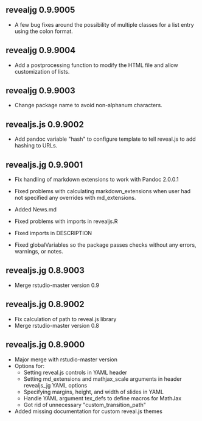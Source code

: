 ## revealjg 0.9.9005

* A few bug fixes around the possibility of multiple classes for a list entry
  using the colon format.

## revealjg 0.9.9004

* Add a postprocessing function to modify the HTML file and allow customization
  of lists.

## revealjg 0.9.9003

* Change package name to avoid non-alphanum characters.

## revealjs.js 0.9.9002

* Add pandoc variable "hash" to configure template to tell reveal.js to add 
  hashing to URLs.

## revealjs.jg 0.9.9001

* Fix handling of markdown extensions to work with Pandoc 2.0.0.1

* Fixed problems with calculating markdown_extensions when user had not 
  specified any overrides with md_extensions.

* Added News.md

* Fixed problems with imports in revealjs.R
* Fixed imports in DESCRIPTION
* Fixed globalVariables so the package passes checks without any errors, 
  warnings, or notes.

## revealjs.jg 0.8.9003

* Merge rstudio-master version 0.9

## revealjs.jg 0.8.9002

* Fix calculation of path to reveal.js library
* Merge rstudio-master version 0.8


## revealjs.jg 0.8.9000

* Major merge with rstudio-master version
* Options for:
    * Setting reveal.js controls in YAML header
    * Setting md_extensions and mathjax_scale arguments in
      header revealjs_jg YAML options
    * Specifying margins, height, and width of slides in YAML
    * Handle YAML argument tex_defs to define macros for MathJax
    * Got rid of unnecessary "custom_transition_path"
* Added missing documentation for custom reveal.js themes
